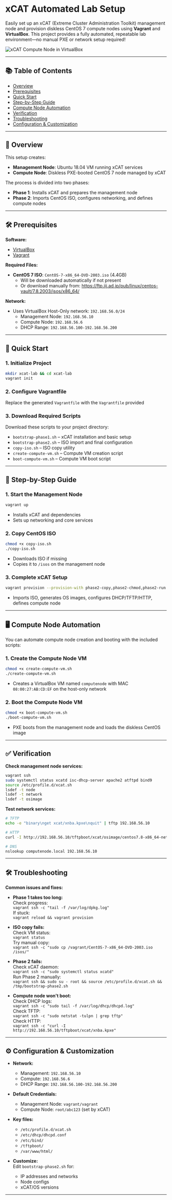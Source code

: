# xCAT Automated Lab Setup

Easily set up an xCAT (Extreme Cluster Administration Toolkit) management node and provision diskless CentOS 7 compute nodes using **Vagrant** and **VirtualBox**. This project provides a fully automated, repeatable lab environment—no manual PXE or network setup required!

![xCAT Compute Node in VirtualBox](COMPUTENODEVBox.png)


---

## 📚 Table of Contents

- [Overview](#overview)
- [Prerequisites](#prerequisites)
- [Quick Start](#quick-start)
- [Step-by-Step Guide](#step-by-step-guide)
- [Compute Node Automation](#compute-node-automation)
- [Verification](#verification)
- [Troubleshooting](#troubleshooting)
- [Configuration & Customization](#configuration--customization)

---

## 🎯 Overview

This setup creates:
- **Management Node**: Ubuntu 18.04 VM running xCAT services
- **Compute Node**: Diskless PXE-booted CentOS 7 node managed by xCAT

The process is divided into two phases:
- **Phase 1**: Installs xCAT and prepares the management node
- **Phase 2**: Imports CentOS ISO, configures networking, and defines compute nodes

---

## 🛠️ Prerequisites

**Software:**
- [VirtualBox](https://www.virtualbox.org/)
- [Vagrant](https://www.vagrantup.com/)

**Required Files:**
- **CentOS 7 ISO**: `CentOS-7-x86_64-DVD-2003.iso` (4.4GB)
  - Will be downloaded automatically if not present
  - Or download manually from: https://ftp.iij.ad.jp/pub/linux/centos-vault/7.8.2003/isos/x86_64/


**Network:**
- Uses VirtualBox Host-Only network: `192.168.56.0/24`
    - Management Node: `192.168.56.10`
    - Compute Node: `192.168.56.6`
    - DHCP Range: `192.168.56.100-192.168.56.200`

---

## 🚀 Quick Start

### 1. Initialize Project

```bash
mkdir xcat-lab && cd xcat-lab
vagrant init
```

### 2. Configure Vagrantfile

Replace the generated `Vagrantfile` with the `Vagrantfile` provided



### 3. Download Required Scripts

Download these scripts to your project directory:
- `bootstrap-phase1.sh` – xCAT installation and basic setup
- `bootstrap-phase2.sh` – ISO import and final configuration
- `copy-iso.sh` – ISO copy utility
- `create-compute-vm.sh` – Compute VM creation script
- `boot-compute-vm.sh` – Compute VM boot script

---

## 📝 Step-by-Step Guide

### 1. Start the Management Node

```bash
vagrant up
```
- Installs xCAT and dependencies
- Sets up networking and core services

### 2. Copy CentOS ISO

```bash
chmod +x copy-iso.sh
./copy-iso.sh
```
- Downloads ISO if missing
- Copies it to `/isos` on the management node

### 3. Complete xCAT Setup

```bash
vagrant provision --provision-with phase2-copy,phase2-chmod,phase2-run
```
- Imports ISO, generates OS images, configures DHCP/TFTP/HTTP, defines compute node

---

## 🖥️ Compute Node Automation

You can automate compute node creation and booting with the included scripts:

### 1. Create the Compute Node VM

```bash
chmod +x create-compute-vm.sh
./create-compute-vm.sh
```
- Creates a VirtualBox VM named `computenode` with MAC `08:00:27:AB:CD:EF` on the host-only network

### 2. Boot the Compute Node VM

```bash
chmod +x boot-compute-vm.sh
./boot-compute-vm.sh
```
- PXE boots from the management node and loads the diskless CentOS image

---

## ✅ Verification

**Check management node services:**
```bash
vagrant ssh
sudo systemctl status xcatd isc-dhcp-server apache2 atftpd bind9
source /etc/profile.d/xcat.sh
lsdef -t node
lsdef -t network
lsdef -t osimage
```

**Test network services:**
```bash
# TFTP
echo -e "binary\nget xcat/xnba.kpxe\nquit" | tftp 192.168.56.10

# HTTP
curl -I http://192.168.56.10/tftpboot/xcat/osimage/centos7.8-x86_64-netboot-compute/kernel

# DNS
nslookup computenode.local 192.168.56.10
```

---

## 🛠️ Troubleshooting

**Common issues and fixes:**

- **Phase 1 takes too long:**  
  Check progress:  
  `vagrant ssh -c "tail -f /var/log/dpkg.log"`  
  If stuck:  
  `vagrant reload && vagrant provision`

- **ISO copy fails:**  
  Check VM status:  
  `vagrant status`  
  Try manual copy:  
  `vagrant ssh -c "sudo cp /vagrant/CentOS-7-x86_64-DVD-2003.iso /isos/"`

- **Phase 2 fails:**  
  Check xCAT daemon:  
  `vagrant ssh -c "sudo systemctl status xcatd"`  
  Run Phase 2 manually:  
  `vagrant ssh && sudo su - root && source /etc/profile.d/xcat.sh && /tmp/bootstrap-phase2.sh`

- **Compute node won't boot:**  
  Check DHCP logs:  
  `vagrant ssh -c "sudo tail -f /var/log/dhcp/dhcpd.log"`  
  Check TFTP:  
  `vagrant ssh -c "sudo netstat -tulpn | grep tftp"`  
  Check HTTP:  
  `vagrant ssh -c "curl -I http://192.168.56.10/tftpboot/xcat/xnba.kpxe"`

---

## ⚙️ Configuration & Customization

- **Network:**  
  - Management: `192.168.56.10`  
  - Compute: `192.168.56.6`  
  - DHCP Range: `192.168.56.100-192.168.56.200`

- **Default Credentials:**  
  - Management Node: `vagrant/vagrant`
  - Compute Node: `root/abc123` (set by xCAT)

- **Key files:**  
  - `/etc/profile.d/xcat.sh`  
  - `/etc/dhcp/dhcpd.conf`  
  - `/etc/bind/`  
  - `/tftpboot/`  
  - `/var/www/html/`

- **Customize:**  
  Edit `bootstrap-phase2.sh` for:
  - IP addresses and networks
  - Node configs
  - xCAT/OS versions

---
